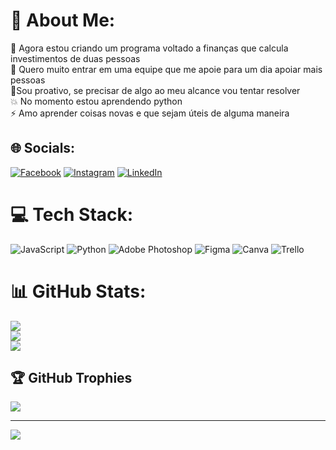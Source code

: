 # 💫 About Me:
🎯 Agora estou criando um programa voltado a finanças que calcula investimentos de duas pessoas<br>💪 Quero muito entrar em uma equipe que me apoie para um dia apoiar mais pessoas<br>🤝Sou proativo, se precisar de algo ao meu alcance vou tentar resolver<br>💥 No momento estou aprendendo python<br>⚡ Amo aprender coisas novas e que sejam úteis de alguma maneira


## 🌐 Socials:
[![Facebook](https://img.shields.io/badge/Facebook-%231877F2.svg?logo=Facebook&logoColor=white)](https://facebook.com/emanoel.germano.1) [![Instagram](https://img.shields.io/badge/Instagram-%23E4405F.svg?logo=Instagram&logoColor=white)](https://instagram.com/Emanoelgerman) [![LinkedIn](https://img.shields.io/badge/LinkedIn-%230077B5.svg?logo=linkedin&logoColor=white)](https://linkedin.com/in/emanoel-germano-191415233) 

# 💻 Tech Stack:
![JavaScript](https://img.shields.io/badge/javascript-%23323330.svg?style=for-the-badge&logo=javascript&logoColor=%23F7DF1E) ![Python](https://img.shields.io/badge/python-3670A0?style=for-the-badge&logo=python&logoColor=ffdd54) ![Adobe Photoshop](https://img.shields.io/badge/adobephotoshop-%2331A8FF.svg?style=for-the-badge&logo=adobephotoshop&logoColor=white) 	![Figma](https://img.shields.io/badge/figma-%23F24E1E.svg?style=for-the-badge&logo=figma&logoColor=white) ![Canva](https://img.shields.io/badge/Canva-%2300C4CC.svg?style=for-the-badge&logo=Canva&logoColor=white) ![Trello](https://img.shields.io/badge/Trello-%23026AA7.svg?style=for-the-badge&logo=Trello&logoColor=white)
# 📊 GitHub Stats:
![](https://github-readme-stats.vercel.app/api?username=Emanoelgeman&theme=prussian&hide_border=false&include_all_commits=false&count_private=false)<br/>
![](https://github-readme-streak-stats.herokuapp.com/?user=Emanoelgeman&theme=prussian&hide_border=false)<br/>
![](https://github-readme-stats.vercel.app/api/top-langs/?username=Emanoelgeman&theme=prussian&hide_border=false&include_all_commits=false&count_private=false&layout=compact)

## 🏆 GitHub Trophies
![](https://github-profile-trophy.vercel.app/?username=Emanoelgeman&theme=algolia&no-frame=true&no-bg=false&margin-w=4)

---
[![](https://visitcount.itsvg.in/api?id=Emanoelgeman&icon=0&color=0)](https://visitcount.itsvg.in)

<!-- Proudly created with GPRM ( https://gprm.itsvg.in ) -->